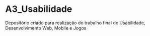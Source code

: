 # A3_Usabilidade
Depositório criado para realização do trabalho final de Usabilidade, Desenvolvimento Web, Mobile e Jogos
